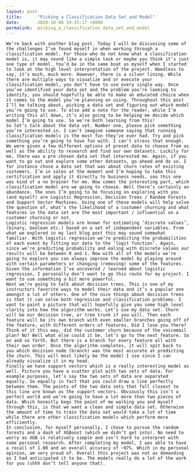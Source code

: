 ```yaml
---
layout: post
title:      "Picking a Classification Data Set and Model"
date:       2020-10-08 19:35:17 +0000
permalink:  picking_a_classification_data_set_and_model
---
```




	We’re back with another blog post. Today I will be discussing some of the challenges I’ve found myself in when working through a classification model. For those who do not know what a classification model is, it may sound like a simple task or maybe you think it’s just one type of model. You’d be in the same boat as myself when I started to look at the high level interpretation of the project. Needless to say, it’s much, much more. However, there is a silver lining. While there are multiple ways to visualize and or execute your classification model, you don’t have to use every single way. Once you’ve identified your data set and the problem you’re looking to identify, you should hopefully be able to make an educated choice when it comes to the model you’re planning on using. Throughout this post I’ll be talking about, picking a data set and figuring out which model you’re going to use. To also add a note for the reader, while I’m writing this all down, it’s also going to be helping me decide which model I’m going to use. So we’re both learning from this!
	So let’s talk about the data set. Number one, please pick something you’re interested in. I can’t imagine someone saying that running classification models is the most fun they’ve ever had. Try and pick something you’re going to have fun with. I can’t stress that enough. We were given a few different options of preset data to choose from as well as the ability to research and find our own datasets. Luckily for me, there was a pre chosen data set that interested me. Again, if you want to go out and explore some other datasets, go ahead and do so. I for instance chose a data set that was about churn rates of existing customers. I’m in sales at the moment and I’m hoping to take this certification and apply it directly to business needs, soo this one was kind of a no brainer for me. Now comes the interesting part, which classification model are we going to choose. Well there’s certainly an abundance. The ones I’m going to be focusing on exploring with you (and myself) are Logistic Regression, Decision Trees / Random Forests and Support Vector Machines. Using one of these models will help solve the question of, what’s the likelihood of a customer churning and what features in the data set are the most important / influential on a customer churning or not.
	Logistic regression models are known for estimating ‘discrete values’, (binary, boolean etc.) based on a set of independent variables. From what we explored in my last blog post this may sound somewhat familiar. With logistic regression we’re predicting the probabilities of each event by fitting our data to the ‘logit function’. Again, since we’re predicting probability and ealing with discrete values our results will be between 0 and 1. Now with all of the models we’re going to explore you can always improve the model by playing around with certain parameters or changing (removing) some of the features. Given the information I’ve uncovered / learned about logistic regression, I personally don’t want to go this route for my project. I want to use something a bit more powerful.
	Next we’re going to talk about decision trees. This is one of my instructors favorite ways to model their data and it’s a popular one amongst a lot of others. One of the nice things about decision trees is that it can solve both regression and classification problems. I want to paint a picture that will hopefully give you some high level clarity into how the algorithm works. Let’s use my data set. Churn will be our decision tree, or tree trunk if you will. Then each feature will be its own branch with even smaller branches going off of the feature, with different orders of features. Did I lose you there? Think of it this way, did the customer churn because of the voicemail plan? No? Well what else could it be, let’s go to the next feature. So on and so forth. But there is a branch for every feature all with their own order. Once the algorithm completes, it will spit back to you which decision node (branch) was the most accurate at predicting the churn. This will most likely be the model I use since I can already visualize it in my head.
	Finally we have support vectors which is a really interesting model as well. Picture you have a scatter plot with two sets of data. For example purposes, let’s say the two sets of data are separated equally. So equally in fact that you could draw a line perfectly between them. The points of the two data sets that fall closest to this line are known as the support vectors. Obviously this isn’t a perfect world and we’re going to have a lot more than two pieces of data. Which honestly begs the point of me walking you and myself through this, is that we want a clean and simple data set. Otherwise the amount of time to train the data set would take a lot of time while there are other classification models which perform more efficiently.
	In conclusion, for myself personally, I chose to pursue the random forests and a dash of XGBoost (which we didn’t get into). No need to worry as XGB is relatively simple and isn’t hard to interpret with some personal research. After completing my model, I was able to have a recall of 1.00 and an overall accuracy of ~97%. Which in my personal opinion, am very proud of. Overall this project was not as demanding as I had anticipated it to be. The models really do a lot of the work for you (shhh don’t tell anyone that).

